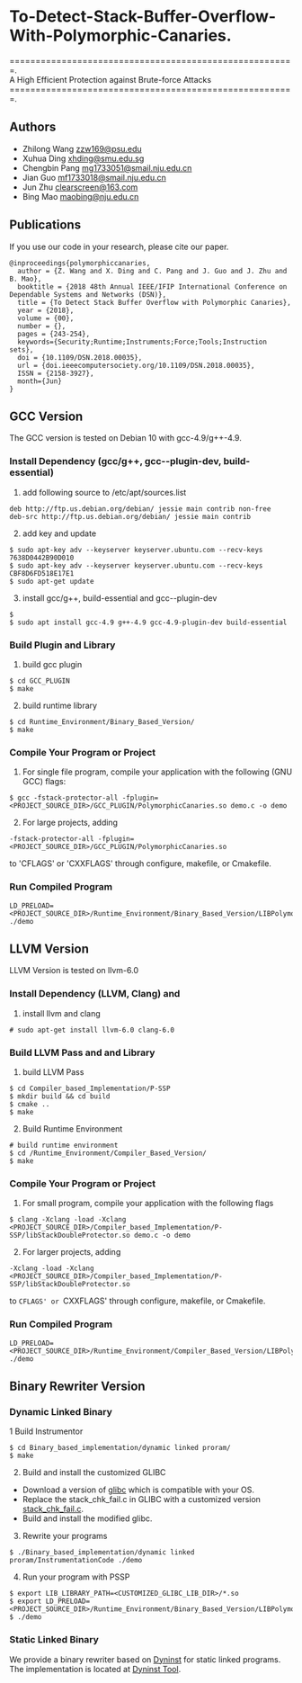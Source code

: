 # To-Detect-Stack-Buffer-Overflow-With-Polymorphic-Canaries.  
=======================================================.  
A High Efficient Protection against Brute-force Attacks
=======================================================. 

## Authors
- Zhilong Wang <zzw169@psu.edu>
- Xuhua Ding <xhding@smu.edu.sg>
- Chengbin Pang <mg1733051@smail.nju.edu.cn>
- Jian Guo <mf1733018@smail.nju.edu.cn>
- Jun Zhu <clearscreen@163.com>
- Bing Mao <maobing@nju.edu.cn>


## Publications
If you use our code in your research, please cite our paper.

```
@inproceedings{polymorphiccanaries,
  author = {Z. Wang and X. Ding and C. Pang and J. Guo and J. Zhu and B. Mao},
  booktitle = {2018 48th Annual IEEE/IFIP International Conference on Dependable Systems and Networks (DSN)},
  title = {To Detect Stack Buffer Overflow with Polymorphic Canaries},
  year = {2018},
  volume = {00},
  number = {},
  pages = {243-254},
  keywords={Security;Runtime;Instruments;Force;Tools;Instruction sets},
  doi = {10.1109/DSN.2018.00035},
  url = {doi.ieeecomputersociety.org/10.1109/DSN.2018.00035},
  ISSN = {2158-3927},
  month={Jun}
}
```
## GCC Version
The GCC version is tested on Debian 10 with gcc-4.9/g++-4.9.

### Install Dependency (gcc/g++, gcc-<version>-plugin-dev, build-essential)

1. add following source to /etc/apt/sources.list
```
deb http://ftp.us.debian.org/debian/ jessie main contrib non-free
deb-src http://ftp.us.debian.org/debian/ jessie main contrib 
```

2. add key and update
```
$ sudo apt-key adv --keyserver keyserver.ubuntu.com --recv-keys 7638D0442B90D010
$ sudo apt-key adv --keyserver keyserver.ubuntu.com --recv-keys CBF8D6FD518E17E1
$ sudo apt-get update
```

3. install gcc/g++, build-essential and gcc-<version>-plugin-dev
```
$ 
$ sudo apt install gcc-4.9 g++-4.9 gcc-4.9-plugin-dev build-essential
```

### Build Plugin and Library 
1. build gcc plugin
```
$ cd GCC_PLUGIN
$ make
```
2. build runtime library
```
$ cd Runtime_Environment/Binary_Based_Version/
$ make
```

### Compile Your Program or Project

1. For single file program, compile your application with the following (GNU GCC) flags: 
```
$ gcc -fstack-protector-all -fplugin=<PROJECT_SOURCE_DIR>/GCC_PLUGIN/PolymorphicCanaries.so demo.c -o demo
```

2. For large projects, adding 
```
-fstack-protector-all -fplugin=<PROJECT_SOURCE_DIR>/GCC_PLUGIN/PolymorphicCanaries.so
```
to 'CFLAGS' or 'CXXFLAGS' through configure, makefile, or Cmakefile.

### Run Compiled Program
```
LD_PRELOAD=<PROJECT_SOURCE_DIR>/Runtime_Environment/Binary_Based_Version/LIBPolymorphicCanaries.so ./demo
```


## LLVM Version
LLVM Version is tested on llvm-6.0

### Install Dependency (LLVM, Clang) and 
1. install llvm and clang
```
# sudo apt-get install llvm-6.0 clang-6.0
```

### Build LLVM Pass and and Library 

1. build LLVM Pass 
```
$ cd Compiler_based_Implementation/P-SSP
$ mkdir build && cd build
$ cmake ..
$ make
```

2. Build Runtime Environment
~~~~{.sh}
# build runtime environment
$ cd /Runtime_Environment/Compiler_Based_Version/
$ make
~~~~

### Compile Your Program or Project
1. For small program, compile your application with the following flags
```
$ clang -Xclang -load -Xclang <PROJECT_SOURCE_DIR>/Compiler_based_Implementation/P-SSP/libStackDoubleProtector.so demo.c -o demo
```


2. For larger projects, adding 
```
-Xclang -load -Xclang <PROJECT_SOURCE_DIR>/Compiler_based_Implementation/P-SSP/libStackDoubleProtector.so
```
to `CFLAGS' or `CXXFLAGS' through configure, makefile, or Cmakefile.

### Run Compiled Program
```
LD_PRELOAD=<PROJECT_SOURCE_DIR>/Runtime_Environment/Compiler_Based_Version/LIBPolymorphicCanaries.so ./demo
```


## Binary Rewriter Version


### Dynamic Linked Binary

1 Build Instrumentor
```
$ cd Binary_based_implementation/dynamic linked proram/
$ make
```

2. Build and install the customized GLIBC

- Download a version of [glibc](https://www.gnu.org/software/libc/) which is compatible with your OS.
- Replace the stack_chk_fail.c in GLIBC with a customized version [stack_chk_fail.c](https://github.com/zhilongwang/PolymorphicCanaries/blob/master/Binary_based_implementation/dynamic%20linked%20proram/stack_chk_fail.c).
- Build and install the modified glibc.

3. Rewrite your programs
```
$ ./Binary_based_implementation/dynamic linked proram/InstrumentationCode ./demo
```  

4. Run your program with PSSP
```
$ export LIB_LIBRARY_PATH=<CUSTOMIZED_GLIBC_LIB_DIR>/*.so
$ export LD_PRELOAD=<PROJECT_SOURCE_DIR>/Runtime_Environment/Binary_Based_Version/LIBPolymorphicCanaries.so
$ ./demo
```

### Static Linked Binary

We provide a binary rewriter based on [Dyninst](http://www.umiacs.umd.edu/mc2symposium/slides/securityTutorialDyninst.pdf) for static linked programs. The implementation is located at [Dyninst Tool](https://github.com/zhilongwang/PolymorphicCanaries/tree/master/Binary_based_implementation/static%20linked%20program).


